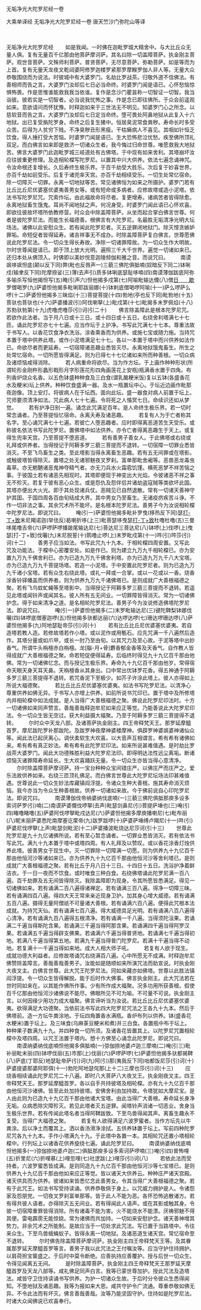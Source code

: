 无垢净光大陀罗尼经一卷


大乘单译经
无垢净光大陀罗尼经一卷
唐天竺沙门弥陀山等译


　　

无垢净光大陀罗尼经
　　如是我闻。一时佛在迦毗罗城大精舍中。与大比丘众无量人俱。复有无量百千亿那由他菩萨摩诃萨。其名曰除一切盖障菩萨。执金刚主菩萨。观世音菩萨。文殊师利菩萨。普贤菩萨。无尽意菩萨。弥勒菩萨。如是等而为上首。复有无量天龙夜叉乾闼婆阿修罗迦楼罗紧那罗摩睺罗伽人非人等。无量大众恭敬围绕而为说法。时彼城中有大婆罗门。名劫比罗战茶。归敬外道不信佛法。有善相师而告之言。大婆罗门汝却后七日必当命终。时婆罗门闻是语已。心怀愁恼惊惧怖畏。作是思惟谁能救我我当依谁。复作是念沙门瞿昙称一切智证一切智。我当诣彼。彼若实是一切智者。必当说我忧怖之事。作是念已即往佛所。于众会前遥观如来。意欲请问而怀犹豫。时释迦如来于三世法无不明见。知婆罗门心之所念。以慈软音而告之言。大婆罗门汝却后七日定当命终。堕可畏处阿鼻地狱从此复入十六地狱。出已复受旃陀罗身。命终之后复生猪中。恒居臭泥常食粪秽。寿命长时多受众苦。后得为人贫穷下贱。不净臭秽丑形黑瘦。干枯癞病人不喜见。其咽如针恒乏饮食。得人捶打受大苦恼。时婆罗门闻是语已。生大恐怖悲泣忧愁。疾至佛所顶礼双足。而白佛言如来即是救济一切诸众生者。我今悔过归命世尊。唯愿救我大地狱苦。佛言大婆罗门此迦毗罗城三岐道处有古佛塔。于中现有如来舍利。其塔崩坏汝应往彼重更修理。及造相轮橖写陀罗尼。以置其中兴大供养。依法七遍念诵神咒。令汝命根还复增长。久后寿终生极乐界。于百千劫受大胜乐。次后复于妙喜世界。亦百千劫如前受乐。后复于诸兜率天宫。亦百千劫相续受乐。一切生处常忆宿命。除一切障灭一切罪。永离一切地狱等苦。常见诸佛恒为如来之所摄护。婆罗门若有比丘比丘尼优婆塞优婆夷善男女等。或有短命或多病者。应修故塔或造小泥塔。依法书写陀罗尼咒。咒索作坛。由此福故命将尽者。复更增寿。诸病苦者皆得除愈。永离地狱畜生饿鬼。耳尚不闻地狱之声。何况身受。时婆罗门闻此语已心怀欢喜。即欲往彼故坏塔所依教修营。时众会中除盖障菩萨。从坐而起合掌白佛言世尊。何者是彼陀罗尼法。而能生长福德善。根佛言有大陀罗尼。名最胜无垢清净光明大坛场法。诸佛以此安慰众生。若有闻此陀罗尼者。灭五逆罪闭地狱门。除灭悭贪嫉妒罪垢。命短促者皆得延寿。诸吉祥事无不成办。时除盖障菩萨复白佛言。世尊愿佛说此陀罗尼法。令一切众生得长寿故。净除一切诸罪障故。为一切众生作大明故。尔时世尊闻是请已。即于顶上放大光明。遍照三千大千世界。遍觉一切诸如来已。还归本处从佛顶入。时佛即以美妙悦意迦陵频伽和雅之音。而说咒曰。
　　南谟飒哆飒怛底(颠以反下同)弊(毗也反唇声一)三藐三佛陀俱胝喃(奴暗反下同二)钵唎戍(输聿反下同)陀摩捺娑(三)薄(去声引)质多钵唎底瑟耻哆喃(四)南谟薄伽跋底阿弥多喻杀写恒他揭怛写(五)晻(引声六)怛他揭多戍第(七)阿喻毗输达儞(八)僧[日　　歇](呵葛反)罗僧喝罗(九)萨婆怛他揭多毗唎耶跋丽娜(十)钵剌底僧喝啰阿喻(十一)萨么啰萨么啰(十二)萨婆怛他揭多三昧焰(十三)菩提菩提(十四)勃地(亭也反下同)毗勃地(十五)菩驮也菩驮也(十六)萨婆播波(引)阿伐喇拏(上)毗戍第(十七)毗揭多末罗佩焰(十八)苏勃驮勃第(十九)虎噜虎噜莎(引)诃(引二十)
　　佛言除盖障此是根本陀罗尼咒。若欲作此法者。当于月八日或十三日。或十四日或十五日。右绕舍利塔满七十七匝。诵此陀罗尼亦七十七遍。应当作坛于上护净。书写此咒满七十七本。尊重法故于书写人。以香花饮食净衣洗浴。涂香熏香而为供养。或施七宝或随力施。当持咒本置于塔中供养此塔。或作小泥塔满足七十七。各以一本置于塔中而兴供养如法作已。命欲尽者而更延寿。一切宿障诸恶趣业悉皆灭尽。永离地狱饿鬼畜生。所生之处常忆宿命。一切所愿皆得满足。则为已得七十七亿诸如来所而种善根。一切众病及诸烦恼咸得消除。
　　若人病重命将欲尽。当为作方坛。于上画作种种形状(所谓轮形金刚杵形蠡形戟形月字形莲花形四角画莲花上安瓶)瓶满香水置于四角。布列香炉烧众名香。以五色钵盛种种食及三白食(谓乳酪粳米饭)复以五钵(各盛香花水及粳米)坛上供养。种种饮食盛满一器。及水一瓶置坛中心。于坛近边画作毗那夜迦像。顶上安灯。将彼病人在于坛西。面向此坛。盛一器食对病人前置于坛上。咒师要须清净如法。咒此病人七十七遍。令将死之人惛冥七日。命续识还如从梦觉。
　　若有护净日别一遍。诵念此咒满足百年。是人命终生极乐界。若一切时常念诵者。乃至菩提恒忆宿命。永离夭寿及诸恶趣。
　　若复有人为于亡者称其名字。至心诵咒满七十七遍。若彼亡人堕恶趣者。应时即得离恶道苦生天受乐。或称彼名依法书写此陀罗尼。置佛塔中如法供养。亦令亡者得离恶趣生于天上。或复得生兜率天宫。乃至菩提不堕恶道。
　　若有善男子善女人。于此佛塔或右绕或礼拜或供养者。当得授记于阿耨多罗三藐三菩提而不退转。一切宿障一切罪业悉皆消灭。不至飞鸟畜生之类。至此塔影当得永离畜生恶趣。若有五无间罪或在塔影。或触彼塔皆得除灭。置塔之处无诸邪魅夜叉罗刹。富单那毗舍阇等。恶兽恶龙毒虫毒草。亦无魍魉诸恶鬼神夺精气者。亦无刀兵水火霜雹饥馑。横死恶梦不祥苦恼之事。于彼国土若有诸恶先相现时。其塔即便现于神变出大光焰。令彼诸恶不祥之事无不殄灭。若复于彼有恶心众生。或是怨仇及怨伴侣并诸劫盗寇贼等类欲坏此国。其塔亦便出大火光。即于其处现诸兵仗。恶贼见已自然退散。常有一切诸天善神守护其国。于国四周各百由旬结成大界。其中男女乃至畜生。无诸疫疠疾苦斗诤。不作一切非法之事。其余咒术所不能坏。是名根本陀罗尼法。善男子今为汝说相轮橖中陀罗尼法。即说咒曰。
　　唵(引一)萨婆怛他揭多毗补罗曳(栘热反下同)瑟[打-丁+致](竹几反下同二)末尼羯诺迦(举佉反)曷喇折哆(上三)毗菩瑟哆曳瑟[打-丁+致](四)杜噜杜噜(五)三曼哆尾噜吉帝(六)萨啰萨啰播跛尾输达尼(七)菩达尼三菩达尼(八)钵啰(上)伐啰(上)曳瑟[打-丁+致]伐囇(九)末尼脱誓(十)鹘噜止啰(上)末罗毗戍第(十一)吽(引)吽莎(引)诃(十二)
　　善男子应当如法。书写此咒九十九本。于相轮橖四周安置。又写此咒及功能法。于橖中心密覆安处。如是作已。则为建立九万九千相轮橖已。亦为安置九万九千佛舍利已。亦为已造九万九千佛舍利塔。亦为已造九万九千八大宝塔。亦为已造九万九千菩提场塔。若造一小泥塔。于中安置此陀罗尼者。则为已造九万九千诸小宝塔。若有众生右绕此塔。或礼一拜或一合掌。或以一花或以一香。烧香涂香铃铎幡盖而供养者。则为供养九万九千诸佛塔已。是则成就广大善根福德之聚。若有飞鸟蚊虻蝇等至塔影中。当得授记于阿耨多罗三藐三菩提而不退转。若遥见此塔或闻铃声或闻其名。彼人所有五无间业。一切罪障皆得消灭。常为一切诸佛护念。得于如来清净之道。是名相轮陀罗尼法。善男子今为汝说修造佛塔陀罗尼法。即说咒曰。
　　唵(引一)萨婆怛他揭多(二)末罗毗输达尼(三)键陀鞞梨钵娜伐囇(四)钵啰底僧塞迦啰(五)怛他揭多驮都达丽(六)达啰达啰(七)珊达啰珊达啰(八)萨婆怛他揭多(九)阿地瑟耻帝莎(引)诃(十)
　　若有比丘比丘尼优婆塞优婆夷。若自造塔若教人造。若修故塔若作小塔。或以泥作或用甎石。应先咒满一千八遍然后造作。其塔分量或如爪甲。或长一肘乃至由旬。以其咒力及至心故。于泥等塔中出妙香气。所谓牛头栴檀赤白栴檀。龙[腦-月+骨]麝香郁金香等及天香气。自作教人皆得成就广大善根福德之聚。命若短促便得延寿。后临终时得见九十九亿百千那由他佛。常为一切诸佛忆念。而与授记生极乐界。寿命九十九亿百千那由他岁。常得宿命天眼天身天耳天鼻。天栴檀香从其身出。口中常出优钵罗花香。得五神通于阿耨多罗三藐三菩提得不退转。若咒香泥下至极少。如芥子许涂此塔上。彼人亦得如上所说大福德聚。
　　若比丘比丘尼优婆塞优婆夷。如法书写陀罗尼法。以清净心尊重供养如佛无异。于书写人亦增上供养。如前所说书咒印已。置于塔中及所修塔内并相轮橖中如法成就。是人当得广大善根福德之聚。佛说此陀罗尼印法时。十方一切诸佛如来同声赞言。善哉善哉释迦牟尼如来应正等觉。乃能善说此大陀罗尼印法。令一切众生皆无空过。获大利益摄大福聚。乃至于阿耨多罗三藐三菩提得不退转。
　　尔时众中天龙八部。及诸菩萨执金刚主。四王帝释梵天王。那罗延摩醯首罗。摩尼跋陀罗补那跋陀。及跋罗神夜摩神婆楼摩神。俱薜罗神婆飒婆神诸仙众等。闻此法已起厌离心。调伏柔软生大欢喜。以大音声互相谓言。希有希有诸佛如来。希有希有真正妙法。希有希有此陀罗尼印法。如来所说甚难值遇。是时劫比罗战茶大婆罗门。闻此大功德殊胜利益大陀罗尼法印。即得明达法性远尘离垢。断诸烦恼灭诸罪障寿命延长。生大欢喜踊跃无量。令一切众生亦皆当得心意清净。
　　尔时除盖障菩萨摩诃萨。持一宝台种种众宝间错庄严。以佛庄严而庄严之。爱乐法故供养如来。右绕三匝顶礼佛足。而白佛言世尊此大陀罗尼坛场法印甚难值遇。世尊说此一切众生妙法库藏镇阎浮提。令诸众生种大善根。施其寿命消灭烦恼。我今亦当为令众生种善根故。供养一切诸如来故。今于佛前说自心印陀罗尼法。即说咒曰。
　　南谟薄伽伐帝纳婆纳伐底喃(一)三藐三佛陀俱胝那庾多设多索诃萨罗(引)喃(二)南谟萨婆儞伐啰拏(去声)毗瑟剑鼻尼(引)菩提萨埵也(三)唵(引四)睹噜睹噜(五)萨婆阿伐啰拏毗戍达尼(六)萨婆怛他揭多摩庾播喇尼(七)毗布丽(八)眤末丽萨婆悉陀南摩塞讫栗帝(九)跋罗跋啰(十)萨婆萨埵缚卢羯尼(十一)吽(引)萨婆尼伐啰拏(上声)毗瑟剑毗泥(十二)萨婆播波毗烧达尼莎诃(引十三)
　　世尊此陀罗尼是九十九亿诸佛所说。若有至心暂念诵者。一切罪业悉皆消灭。若有依法书写此咒。满九十九本置于塔中或塔四周。有人礼拜及以赞叹。或以香花涂香灯烛供养此塔。彼善男女于现生中。灭一切罪除一切障满一切愿。则为供养九十九亿百千那由他恒河沙等诸如来已。亦为供养九十九亿百千那由他恒河沙等舍利塔已。是则成就广大善根福德之聚。若有比丘于月八日十三日。十四日十五日。洗浴护净着鲜洁衣。于一日一夜而不饮食。或时唯食三种白食。右绕佛塔诵此陀罗尼满一百八遍。百千劫罪及五无间皆得除灭。我除盖障即为现身。令其所愿皆悉满足。得见一切诸佛如来。若有诵满二百八遍得诸禅定。若有诵满三百八遍。得净一切障三昧。若有诵满四百八遍。得四大天王常来亲近现身卫护。加其身心增大威德。若有诵满五百八遍。摄得无量阿僧祇不可量诸大善根。若有诵满六百八遍。便得此咒根本法成就。为持咒天仙。若有诵满七百八遍。得大威德具足光明。若有诵满八百八遍得心清净。若有诵满九百八遍得五根清净。若有诵满一千八遍。当得须陀洹果。若诵满二千遍当得斯陀含果。若诵满三千遍当得阿那含果。若诵满四千遍当得阿罗汉果。若诵满五千遍当得辟支佛果。若诵满六千遍当得普贤地。若诵满七千遍当得初地。若满八千遍当得第五地。若满九千遍当得普门陀罗尼。若满十千遍当得不动地。若复满十一千遍当得如来地。成大人相大师子吼。
　　若复有人欲于现生。成就功德大利益者。应修故塔诵咒右绕满百八遍。心中所愿无不成满。时释迦牟尼佛赞除盖障言。善哉善哉善男子。汝能如是随顺如来所演咒法而助宣说。时执金刚大夜叉主。白佛言世尊。此大咒王陀罗尼法。同如来藏亦如佛塔。世尊以此胜法镇阎浮提。令一切众生皆得解脱。能于后时作大佛事。佛言执金刚主。此大咒法若在世时同如来在。以其能作佛所作事。少有所作成大福聚。况多功用所获善根。假使百千亿那由他恒河沙诸佛说不能尽。佛眼所见不可为喻。不可量不可说。执金刚主言。以何因缘少用功力成大福聚。佛言谛听当为汝说。若比丘比丘尼优婆塞优婆夷。欲得满足大功德聚。当依前法书写此四大陀罗尼咒法之王各九十九本。然后于佛塔前。造一方坛牛粪涂地。于坛四角置香水满瓶。香炉布列以供养。钵(盛香花水粳米)置于坛上。及三味食(乌麻菉豆粳米和煮)并三白食。各置瓶中布于坛上。种种果子数满九十九。并四种食一切所须。及诸香花皆置其上。以陀罗尼咒置相轮橖中及塔四周。以咒王法置于塔内。想十方佛至心诵念此陀罗尼。即说咒曰。
　　南谟纳婆纳伐底喃怛他揭多俱胝喃(一)弶伽捺地婆卢迦三摩喃(二)唵(引三)毗补丽毗末丽(四)钵啰伐丽(五)市那(上)伐丽(六)萨啰萨啰(七)萨婆怛他揭多驮都揭鞞(八)萨底(丁耶反)地瑟耻帝萨(引)诃(九)阿(引)那(夷我反下同)咄都饭尼莎(引)诃(十)萨婆提婆那婆阿耶弭(十一)勃陀阿地瑟侘那(上十二)三摩也莎(引)诃(十三)
　　应烧香相续诵此陀罗尼咒二十八遍。即时八大菩萨八大夜叉王。执金刚夜叉主。四王帝释梵天王。那罗延摩醯首罗。各以自手共持彼塔及相轮橖。亦有九十九亿百千那由他恒河沙诸佛。皆至此处加持彼塔。安佛舍利由加持故。令塔犹如大摩尼宝。是人由此则为已造九十九亿百千那由他诸大宝塔。由此当得广大善根。寿命延长身净无垢。众病悉除灾障殄灭。若见此塔者灭五逆罪。闻塔铃声消诸一切恶业。舍身当生极乐世界。若有传闻此塔名者当得阿鞞跋致。下至鸟兽得闻其声。离畜生趣永不复受。当得广大福德之聚。
　　若复有人欲得满足六波罗蜜者。当作方坛先以牛粪涂。后以净土而覆其上。洒以香汤滑净涂拭。五供养钵置于坛上。写前四种陀罗尼咒各九十九本。手作小塔满九十九。于此塔中各置一本。其相轮咒还置小塔相轮橖中。行列坛上以诸香花供养旋绕七遍。诵此陀罗尼曰。
　　南谟纳婆纳伐底喃怛他揭多(一)弶伽捺地婆卢迦(二)俱胝那庾多设多索诃萨啰喃(三)唵(引四)普怖哩(五)折里尼(六)折哩慕(上)哩忽哩(七)社逻跋(上)哩莎(引)诃(八)
　　若依此法而受持者。六波罗蜜悉皆成满。是则同造九十九亿百千那由他恒河沙等七宝塔已。是则供养九十九亿百千那由他如来应正等觉。皆以诸天大供养云。种种庄严诸天宫殿。诸天供具而为供养。彼诸如来皆悉忆念此善男女。令其当得广大善根福德之聚。若有于此咒王。如法书写受持读诵。供养恭敬佩于身上。以咒威力拥护是人。令诸怨家及怨朋党。一切夜叉罗刹富单那等。皆于此人不能为恶。各怀恐怖逃散诸方。若有得共彼人语者。亦得除灭五无间业。若有得闻此人语声。或在其影或触其身。令彼一切宿障重罪皆得消除。所有诸毒不能为害。火不能烧水不能漂。厌祷邪魅不得其便。雷电霹雳无能惊娆。常为诸佛而共加持。一切如来安慰护念。诸天善神增其势力。非余咒术之所能制。是故应当于一切处求此咒法。写已置于当路塔中。令往来众生。下至鸟兽蛾蝇蚁子。皆得永离一切地狱。及诸恶道生诸天宫。常忆宿命至不退转。
　　尔时佛告除盖障菩萨摩诃萨。执金刚主四王帝释梵天王等。及其眷属那罗延天摩醯首罗等言。善男子我以此咒法之王付嘱汝等。应当守护住持拥护。以肩荷担宝箧盛之。于后时中莫令断绝。应善执持应善覆护。授与后世一切众生。令得见闻离五无间。
　　是时除盖障菩萨。执金刚主四王帝释梵天王那罗延天摩醯首罗及天龙八部等。咸礼佛足同声白言。我等已蒙世尊加护。授此咒法及造塔法。咸皆守卫住持读诵书写供养。为护一切诸众生故。于后时分令彼众生悉得闻知。不堕地狱及诸恶趣。我等为报如来大恩。咸共守护令广流通。尊重恭敬如佛无异。不令此法而有坏灭。佛言善哉善哉。汝等乃能坚固守护。住持如是陀罗尼法。时诸大众闻佛说已欢喜奉行。

 
